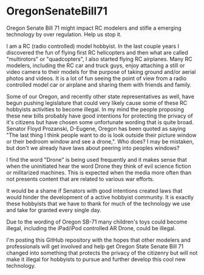 OregonSenateBill71
==================

Oregon Senate Bill 71 might impact RC modelers and stifle a emerging technology by over regulation.  Help us stop it.

I am a RC (radio controlled) model hobbyist.  In the last couple years I discovered the fun of flying first RC helicopters and then what are called "multirotors" or "quadcopters", I also started flying RC airplanes.
Many RC modelers, including the RC car and truck guys, enjoy attaching a still or video camera to their models for the purpose of taking ground and/or aerial photos and videos.  It is a lot of fun seeing the point of view from a radio controlled model car or airplane and sharing them with friends and family.

Some of our Oregon, and recently other state representatives as well, have begun pushing legislature that could very likely cause some of these RC hobbyists activities to become illegal.  In my mind the people proposing these new bills probably have good intentions for protecting the privacy of it's citizens but have chosen some unfortunate wording that is quite broad.  Senator Floyd Prozanski, D-Eugene, Oregon has been quoted as saying "The last thing I think people want to do is look outside their picture window or their bedroom window and see a drone,".  Who does?  I may be mistaken, but don't we already have laws about peering into peoples windows?

I find the word "Drone" is being used frequently and it makes sense that when the uninitiated hear the word Drone they think of evil science fiction or militarized machines.  This is expected when the media more often than not presents content that are related to various war efforts.

It would be a shame if Senators with good intentions created laws that would hinder the development of a active hobbyist community.  It is exactly these hobbyists that we have to thank for much of the technology we use and take for granted every single day.

Due to the wording of Oregon SB-71 many children's toys could become illegal, including the iPad/iPod controlled AR Drone, could be illegal.

I'm posting this GitHub repository with the hopes that other modelers and professionals will get involved and help get Oregon State Senate Bill 71 changed into something that protects the privacy of the citizenry but will not make it illegal for hobbyists to pursue and further develop this cool new technology. 
